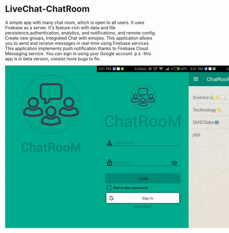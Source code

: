 # LiveChat-ChatRoom
A simple app with many chat room, which is open to all users. It uses Firebase as a server.
It's feature-rich with data and file persistence,authentication, analytics, and notifications, and remote config.
Create new groups, Integrated Chat with emojies.
This application allows you to send and receive messages in real-time using Firebase services.
This application implements push notification thanks to Firebase Cloud Messaging service.
You can  sign in using your Google account.
p.s -this app is in beta version, consist more bugs to fix.


<div style="display:flex;">

<img src="https://github.com/ajaygosh102/LiveChat/blob/master/app/src/main/res/mipmap-xxxhdpi/Screenshot_2018-02-06-15-20-58-331_com.example.ajay.livechat.png" width="300">



<img src="https://github.com/ajaygosh102/LiveChat/blob/master/app/src/main/res/mipmap-xxxhdpi/Screenshot_2018-02-06-15-21-06-606_com.example.ajay.livechat.png" width="300">




<img src="https://github.com/ajaygosh102/LiveChat/blob/master/app/src/main/res/mipmap-xxxhdpi/Screenshot_2018-02-06-15-21-35-606_com.example.ajay.livechat.png" width="300">





<img src="https://github.com/ajaygosh102/LiveChat/blob/master/app/src/main/res/mipmap-xxxhdpi/Screenshot_2018-02-06-15-22-08-185_com.example.ajay.livechat.png" width="300">






<img src="https://github.com/ajaygosh102/LiveChat/blob/master/app/src/main/res/mipmap-xxxhdpi/WhatsApp%20Image%202018-02-07%20at%202.40.19%20PM.jpeg" width="300">

</div>
